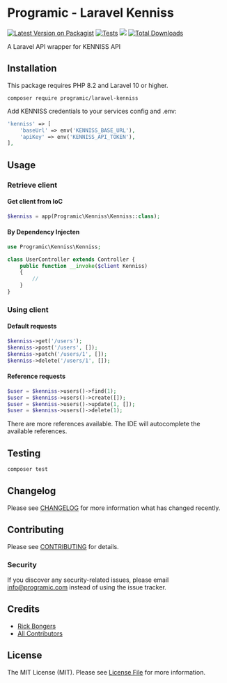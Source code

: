 # Programic - Laravel Kenniss

[![Latest Version on Packagist](https://img.shields.io/packagist/v/programic/laravel-kenniss.svg?style=flat-square)](https://packagist.org/packages/programic/laravel-kenniss)
[![Tests](https://github.com/programic/laravel-kenniss/actions/workflows/tests.yml/badge.svg?branch=main)](https://github.com/programic/laravel-kenniss/actions/workflows/tests.yml)
![](https://github.com/programic/laravel-kenniss/workflows/Run%20Tests/badge.svg?branch=main)
[![Total Downloads](https://img.shields.io/packagist/dt/programic/laravel-kenniss.svg?style=flat-square)](https://packagist.org/packages/programic/laravel-kenniss)

A Laravel API wrapper for KENNISS API

## Installation
This package requires PHP 8.2 and Laravel 10 or higher.

```
composer require programic/laravel-kenniss
```

Add KENNISS credentials to your services config and .env:
```php
'kenniss' => [
    'baseUrl' => env('KENNISS_BASE_URL'),
    'apiKey' => env('KENNISS_API_TOKEN'),
],
```

## Usage

### Retrieve client
#### Get client from IoC
```php
$kenniss = app(Programic\Kenniss\Kenniss::class);
```
#### By Dependency Injecten
```php
use Programic\Kenniss\Kenniss;

class UserController extends Controller {
    public function __invoke($client Kenniss)
    {
        //
    }
}
```

### Using client

#### Default requests
```php
$kenniss->get('/users');
$kenniss->post('/users', []);
$kenniss->patch('/users/1', []);
$kenniss->delete('/users/1', []);
```
#### Reference requests
```php
$user = $kenniss->users()->find(1);
$user = $kenniss->users()->create([]);
$user = $kenniss->users()->update(1, []);
$user = $kenniss->users()->delete(1);
```
There are more references available. The IDE will autocomplete the available references.

## Testing
```bash
composer test
```

## Changelog

Please see [CHANGELOG](CHANGELOG.md) for more information what has changed recently.

## Contributing

Please see [CONTRIBUTING](CONTRIBUTING.md) for details.

### Security

If you discover any security-related issues, please email [info@programic.com](mailto:info@programic.com) instead of using the issue tracker.

## Credits

- [Rick Bongers](https://github.com/rbongers)
- [All Contributors](../../contributors)

## License

The MIT License (MIT). Please see [License File](LICENSE.md) for more information.
